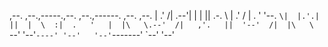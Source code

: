                                                
,--. ,--.,-----.,--.   ,--.,------.  ,--. ,--. 
|  .'   /|  .--'|  |   |  ||  .-.  \ |  .'   / 
|  .   ' '--. `\|  |.'.|  ||  |  \  :|  .   '  
|  |\   \.--'  /|   ,'.   ||  '--'  /|  |\   \ 
`--' '--'`----' '--'   '--'`-------' `--' '--' 
                                               
